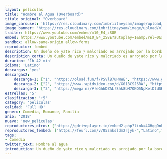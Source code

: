 ```yaml
---
layout: peliculas
title: "Hombre al Agua (Overboard)"
titulo_original: "Overboard"
image_carousel: 'https://res.cloudinary.com/imbriitneysam/image/upload/v1542852022/agua-poster-min.jpg'
image_banner: 'https://res.cloudinary.com/imbriitneysam/image/upload/v1542852022/agua-banner-min.jpg'
trailer: https://www.youtube.com/embed/m10_E4_zS8E
embed: https://www.youtube.com/embed/m10_E4_zS8E?autoplay=1&amp;rel=0&amp;hd=1&border=0&wmode=opaque&enablejsapi=1&modestbranding=1&controls=1&showinfo=0
sandbox: allow-same-origin allow-forms
reproductor: fembed
description: Un dueño de yate rico y malcriado es arrojado por la borda y se convierte en el objetivo de venganza de su empleado maltratado. Una nueva versión de la comedia de 1987.
description_corta: Un dueño de yate rico y malcriado es arrojado por la borda y se convierte en el objetivo de venganza de su empleado maltratado. Una nueva versión de la comedia de 1987.
duracion: '1h 42 min'
idioma: 'Latino'
descargas: 'yes'
descargas2:
    descarga-1: ["1", "https://oload.fun/f/PSvlB7uHWWE", "https://www.google.com/s2/favicons?domain=openload.co","OpenLoad","https://res.cloudinary.com/imbriitneysam/image/upload/v1541473684/mexico.png", "Latino", "Full HD"]
    descarga-2: ["2", "https://www.rapidvideo.com/d/G018CSJ6RW", "https://www.google.com/s2/favicons?domain=www.rapidvideo.com","RapidVideo","https://res.cloudinary.com/imbriitneysam/image/upload/v1541473684/mexico.png", "Latino", "Full HD"]
    descarga-3: ["3", "https://mega.nz/#!eGhhDZAL!Shk8bM7OKO5NpKelDtdSKd4B2tp9qdUiqpcb51bAmzg", "https://www.google.com/s2/favicons?domain=mega.nz","Mega","https://res.cloudinary.com/imbriitneysam/image/upload/v1541473684/mexico.png", "Latino", "Full HD"]
estrellas: '5'
clasificacion: '+5'
category: 'peliculas'
calidad: 'Full HD'
genero: Comedia, Romance, Familia
anio: '2018'
nuevo: 'new_peliculas'
reproductores_otros: ["https://gdriveplayer.io/embed2.php?link=4GHqgDnEctgcSLGf2nZmgg5FqpCzxBIxs7%252Bh9uKmhnOD0uDsJj1NDooJLJuW9YQjRFLz2S0oFKJnJqjToGN8o1DOIhtaPMAINvNqYuZdXr8GwKtxTqAqkI6zOfc9aP7jREJAtYzv8RXbzsNw3r%252FPbVJQxXVIjCb%252Fh8GtfdgfGFnJfA3yX%252BYQtdJLrLgK4Z410Xj8oHFKwho25OameBkEq1","Latino","https://movcloud.net/embed/iv-10Ar3B1E_","Latino"]
reproductores_fembed: ["https://feurl.com/v/05zmksldm2rjyk-","Latino","https://feurl.com/v/83dxjf8pr7k8dqj","Latino","https://feurl.com/v/yxv3kqx3gq9","Latino"]
tags:
- Comedia
twitter_text: Hombre al agua
introduction: Un dueño de yate rico y malcriado es arrojado por la borda y se convierte en el objetivo de venganza de su empleado maltratado. Una nueva versión de la comedia de 1987.
---
```



 







